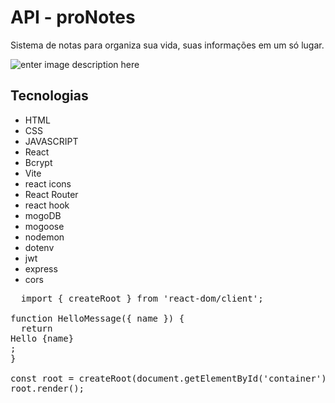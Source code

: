 # API - proNotes

Sistema de notas para organiza sua vida, suas informações em um só lugar. 

![enter image description here](https://github.com/wesleycsv/proNotes-API/blob/main/print.png?raw=true)

## Tecnologias
* HTML
* CSS
* JAVASCRIPT
* React
* Bcrypt
* Vite
* react icons
* React Router
* react hook
* mogoDB
* mogoose
* nodemon
* dotenv
* jwt
* express
* cors

<pre>
  import { createRoot } from 'react-dom/client';

function HelloMessage({ name }) {
  return <div>Hello {name}</div>;
}

const root = createRoot(document.getElementById('container'));
root.render(<HelloMessage name="Taylor" />);
</pre>

